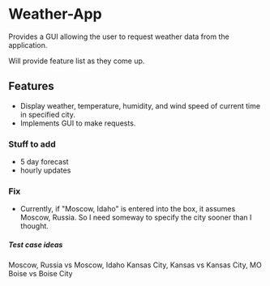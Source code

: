 # Weather-App

Provides a GUI allowing the user to request weather data from the application.

Will provide feature list as they come up.

## Features
- Display weather, temperature, humidity, and wind speed of current time in specified city.
- Implements GUI to make requests.

### Stuff to add
- 5 day forecast
- hourly updates

### Fix
- Currently, if "Moscow, Idaho" is entered into the box, it assumes Moscow, Russia. So I need someway to specify the city sooner than I thought.



##### Test case ideas
Moscow, Russia vs Moscow, Idaho
Kansas City, Kansas vs Kansas City, MO
Boise vs Boise City